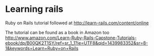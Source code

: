 # Learning rails
Ruby on Rails tutorial followed at http://learn-rails.com/content/online

The tutorial can be found as a book in Amazon too http://www.amazon.com/Learn-Ruby-Rails-Capstone-Tutorials-ebook/dp/B00QK2T1SY/ref=sr_1_1?ie=UTF8&qid=1439983352&sr=8-1&keywords=Learn+Ruby+on+Rails